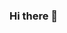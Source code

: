 ### Hi there 👋

<!--
**Allorx/Allorx** is a ✨ _special_ ✨ repository because its `README.md` (this file) appears on your GitHub profile.

My name is Alex (Aleksas)

- 🔭 Here you can find open-source projects and physics papers that I wrote while studying at Royal Holloway University (graduating May 2021); I also make small projects here to learn new things or push boundaries - I believe the best way to learn is by practical experience.

- ❤️ Current work: I am the director of a small indie game dev team, Misty Blue Tech Ltd; we make games on the side. Check it out: https://www.mistyblue.tech/
- 📫 How to reach me: You can contact me directly by email - aleksas@mistyblue.tech
- 🎁 Fun Fact: The moon has moonquakes - https://www.nasa.gov/press-release/goddard/2019/moonquakes
-->
